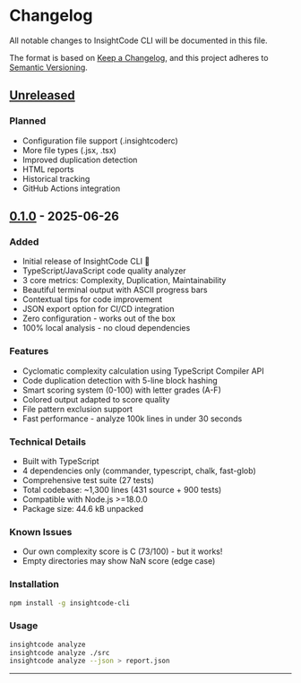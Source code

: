 # Changelog

All notable changes to InsightCode CLI will be documented in this file.

The format is based on [Keep a Changelog](https://keepachangelog.com/en/1.0.0/),
and this project adheres to [Semantic Versioning](https://semver.org/spec/v2.0.0.html).

## [Unreleased]

### Planned
- Configuration file support (.insightcoderc)
- More file types (.jsx, .tsx)
- Improved duplication detection
- HTML reports
- Historical tracking
- GitHub Actions integration

## [0.1.0] - 2025-06-26

### Added
- Initial release of InsightCode CLI 🎉
- TypeScript/JavaScript code quality analyzer
- 3 core metrics: Complexity, Duplication, Maintainability
- Beautiful terminal output with ASCII progress bars
- Contextual tips for code improvement
- JSON export option for CI/CD integration
- Zero configuration - works out of the box
- 100% local analysis - no cloud dependencies

### Features
- Cyclomatic complexity calculation using TypeScript Compiler API
- Code duplication detection with 5-line block hashing
- Smart scoring system (0-100) with letter grades (A-F)
- Colored output adapted to score quality
- File pattern exclusion support
- Fast performance - analyze 100k lines in under 30 seconds

### Technical Details
- Built with TypeScript
- 4 dependencies only (commander, typescript, chalk, fast-glob)
- Comprehensive test suite (27 tests)
- Total codebase: ~1,300 lines (431 source + 900 tests)
- Compatible with Node.js >=18.0.0
- Package size: 44.6 kB unpacked

### Known Issues
- Our own complexity score is C (73/100) - but it works!
- Empty directories may show NaN score (edge case)

### Installation
```bash
npm install -g insightcode-cli
```

### Usage
```bash
insightcode analyze
insightcode analyze ./src
insightcode analyze --json > report.json
```

---

[Unreleased]: https://github.com/fstepho/insightcode-cli/compare/v0.1.0...HEAD
[0.1.0]: https://github.com/fstepho/insightcode-cli/releases/tag/v0.1.0